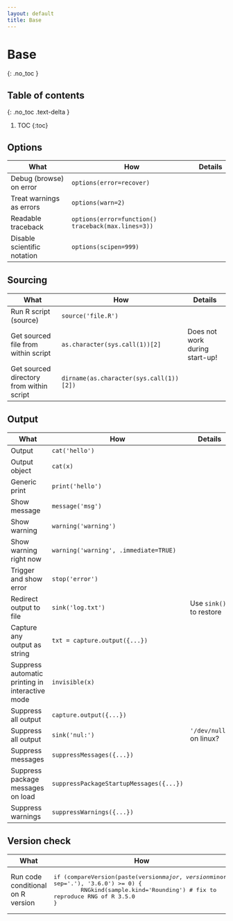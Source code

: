 ```yaml
---
layout: default
title: Base
---
```


# Base
{: .no_toc }


## Table of contents
{: .no_toc .text-delta }

1. TOC
{:toc}


## Options
| What | How | Details |
|---|---|---|
| Debug (browse) on error | `options(error=recover)` | |
| Treat warnings as errors | `options(warn=2)` | |
| Readable traceback | `options(error=function() traceback(max.lines=3))` | |
| Disable scientific notation | `options(scipen=999)` | |

## Sourcing
| What | How | Details |
|---|---|---|
| Run R script (source) | `source('file.R')` | |
| Get sourced file from within script | `as.character(sys.call(1))[2]` | Does not work during start-up! |
| Get sourced directory from within script | `dirname(as.character(sys.call(1))[2])` | |

## Output
| What | How | Details |
|---|---|---|
| Output | `cat('hello')` | |
| Output object | `cat(x)` | |
| Generic print | `print('hello')` | |
| Show message | `message('msg')` | |
| Show warning | `warning('warning')` | |
| Show warning right now | `warning('warning', .immediate=TRUE)` | |
| Trigger and show error | `stop('error')` | |
| Redirect output to file | `sink('log.txt')` | Use `sink()` to restore |
| Capture any output as string | `txt = capture.output({...})` | |
| Suppress automatic printing in interactive mode | `invisible(x)` | |
| Suppress all output | `capture.output({...})` | |
| Suppress all output | `sink('nul:')` | `'/dev/null'` on linux? |
| Suppress messages |  `suppressMessages({...})` | |
| Suppress package messages on load | `suppressPackageStartupMessages({...})` | |
| Suppress warnings | `suppressWarnings({...})` | |

## Version check
| What | How | Details |
|---|---|---|
| Run code conditional on R version | <pre lang='R'>if (compareVersion(paste(version$major, version$minor, sep='.'), '3.6.0') >= 0) {&#13;&#09;RNGkind(sample.kind='Rounding') # fix to reproduce RNG of R 3.5.0&#13;}</pre> | |
